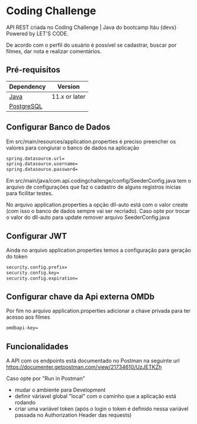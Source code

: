 # Coding Challenge

API REST criada no Coding Challenge | Java do bootcamp Itáu {devs} Powered by LET'S CODE.

De acordo com o perfil do usuário é possível se cadastrar, buscar por filmes, dar nota e realizar comentários.

## Pré-requisitos

| Dependency                                                                                 | Version         |
| ---------------------------------                                                          | --------------- |
| [Java](https://www.oracle.com/br/java/technologies/javase/jdk11-archive-downloads.html)    | 11.x  or later  |
| [PostgreSQL](https://www.postgresql.org/download/)                                         | 		       |

## Configurar Banco de Dados

Em src/main/resources/application.properties é preciso preencher os valores para congiurar o banco de dados na aplicação 
```bash
spring.datasource.url=
spring.datasource.username=
spring.datasource.password=
```
Em src/main/java/com.api.codingchallenge/config/SeederConfig.java tem o arquivo de configurações que faz o cadastro de alguns registros inicias para ficilitar testes.

No arquivo application.properties a opção dll-auto está com o valor create (com isso o banco de dados sempre vai ser recriado). 
Caso opte por trocar o valor do dll-auto para update remover arquivo SeederConfig.java

## Configurar JWT

Ainda no arquivo application.properties temos a configuração para geração do token
```bash
security.config.prefix=
security.config.key=
security.config.expiration=
```

## Configurar chave da Api externa OMDb

Por fim no arquivo application.properties adicionar a chave privada para ter acesso aos filmes
```bash
omdbapi-key=
```

## Funcionalidades

A API com os endpoints está documentado no Postman na seguinte url https://documenter.getpostman.com/view/21734610/UzJETKZh

Caso opte por "Run in Postman" 

* mudar o ambiente para Development
* definir váriavel global "local" com o caminho que a aplicação está rodando
* criar uma variável token (após o login o token é definido nessa variável passada no Authorization Header das requests)

